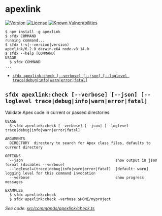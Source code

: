 apexlink
========

[![Version](https://img.shields.io/npm/v/apexlink.svg)](https://npmjs.org/package/apexlink)
[![License](https://img.shields.io/npm/l/apexlink.svg)](https://github.com/nawforce/apexlink/blob/master/package.json)
[![Known Vulnerabilities](https://snyk.io/test/github/nawforce/apexlink/badge.svg)](https://snyk.io/test/github/nawforce/apexlink)

<!-- toc -->

<!-- tocstop -->
<!-- install -->
<!-- usage -->
```sh-session
$ npm install -g apexlink
$ sfdx COMMAND
running command...
$ sfdx (-v|--version|version)
apexlink/0.2.0 darwin-x64 node-v8.14.0
$ sfdx --help [COMMAND]
USAGE
  $ sfdx COMMAND
...
```
<!-- usagestop -->
<!-- commands -->
* [`sfdx apexlink:check [--verbose] [--json] [--loglevel trace|debug|info|warn|error|fatal]`](#sfdx-apexlinkcheck---verbose---json---loglevel-tracedebuginfowarnerrorfatal)

## `sfdx apexlink:check [--verbose] [--json] [--loglevel trace|debug|info|warn|error|fatal]`

Validate Apex code in current or passed directories

```
USAGE
  $ sfdx apexlink:check [--verbose] [--json] [--loglevel trace|debug|info|warn|error|fatal]

ARGUMENTS
  DIRECTORY  directory to search for Apex class files, defaults to current directory

OPTIONS
  --json                                          show output in json format (disables --verbose)
  --loglevel=(trace|debug|info|warn|error|fatal)  [default: warn] logging level for this command invocation
  --verbose                                       show progress messages

EXAMPLES
  $ sfdx apexlink:check
  $ sfdx apexlink:check -verbose $HOME/myproject
```

_See code: [src/commands/apexlink/check.ts](https://github.com/nawforce/apexlink/blob/v0.2.0/src/commands/apexlink/check.ts)_
<!-- commandsstop -->

